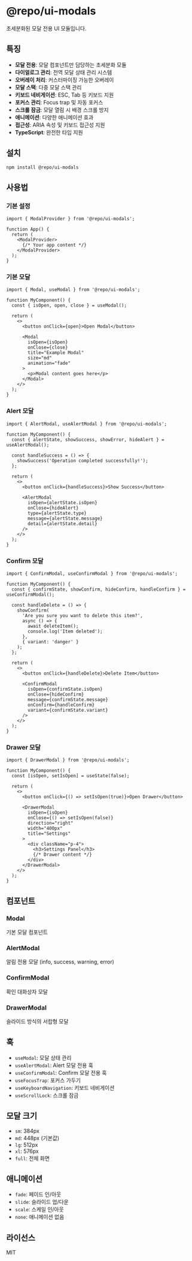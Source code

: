 # @repo/ui-modals

초세분화된 모달 전용 UI 모듈입니다.

## 특징

- **모달 전용**: 모달 컴포넌트만 담당하는 초세분화 모듈
- **다이얼로그 관리**: 전역 모달 상태 관리 시스템
- **오버레이 처리**: 커스터마이징 가능한 오버레이
- **모달 스택**: 다중 모달 스택 관리
- **키보드 네비게이션**: ESC, Tab 등 키보드 지원
- **포커스 관리**: Focus trap 및 자동 포커스
- **스크롤 잠금**: 모달 열림 시 배경 스크롤 방지
- **애니메이션**: 다양한 애니메이션 효과
- **접근성**: ARIA 속성 및 키보드 접근성 지원
- **TypeScript**: 완전한 타입 지원

## 설치

```bash
npm install @repo/ui-modals
```

## 사용법

### 기본 설정

```tsx
import { ModalProvider } from '@repo/ui-modals';

function App() {
  return (
    <ModalProvider>
      {/* Your app content */}
    </ModalProvider>
  );
}
```

### 기본 모달

```tsx
import { Modal, useModal } from '@repo/ui-modals';

function MyComponent() {
  const { isOpen, open, close } = useModal();
  
  return (
    <>
      <button onClick={open}>Open Modal</button>
      
      <Modal
        isOpen={isOpen}
        onClose={close}
        title="Example Modal"
        size="md"
        animation="fade"
      >
        <p>Modal content goes here</p>
      </Modal>
    </>
  );
}
```

### Alert 모달

```tsx
import { AlertModal, useAlertModal } from '@repo/ui-modals';

function MyComponent() {
  const { alertState, showSuccess, showError, hideAlert } = useAlertModal();
  
  const handleSuccess = () => {
    showSuccess('Operation completed successfully!');
  };
  
  return (
    <>
      <button onClick={handleSuccess}>Show Success</button>
      
      <AlertModal
        isOpen={alertState.isOpen}
        onClose={hideAlert}
        type={alertState.type}
        message={alertState.message}
        detail={alertState.detail}
      />
    </>
  );
}
```

### Confirm 모달

```tsx
import { ConfirmModal, useConfirmModal } from '@repo/ui-modals';

function MyComponent() {
  const { confirmState, showConfirm, hideConfirm, handleConfirm } = useConfirmModal();
  
  const handleDelete = () => {
    showConfirm(
      'Are you sure you want to delete this item?',
      async () => {
        await deleteItem();
        console.log('Item deleted');
      },
      { variant: 'danger' }
    );
  };
  
  return (
    <>
      <button onClick={handleDelete}>Delete Item</button>
      
      <ConfirmModal
        isOpen={confirmState.isOpen}
        onClose={hideConfirm}
        message={confirmState.message}
        onConfirm={handleConfirm}
        variant={confirmState.variant}
      />
    </>
  );
}
```

### Drawer 모달

```tsx
import { DrawerModal } from '@repo/ui-modals';

function MyComponent() {
  const [isOpen, setIsOpen] = useState(false);
  
  return (
    <>
      <button onClick={() => setIsOpen(true)}>Open Drawer</button>
      
      <DrawerModal
        isOpen={isOpen}
        onClose={() => setIsOpen(false)}
        direction="right"
        width="400px"
        title="Settings"
      >
        <div className="p-4">
          <h3>Settings Panel</h3>
          {/* Drawer content */}
        </div>
      </DrawerModal>
    </>
  );
}
```

## 컴포넌트

### Modal
기본 모달 컴포넌트

### AlertModal
알림 전용 모달 (info, success, warning, error)

### ConfirmModal
확인 대화상자 모달

### DrawerModal
슬라이드 방식의 서랍형 모달

## 훅

- `useModal`: 모달 상태 관리
- `useAlertModal`: Alert 모달 전용 훅
- `useConfirmModal`: Confirm 모달 전용 훅
- `useFocusTrap`: 포커스 가두기
- `useKeyboardNavigation`: 키보드 네비게이션
- `useScrollLock`: 스크롤 잠금

## 모달 크기

- `sm`: 384px
- `md`: 448px (기본값)
- `lg`: 512px
- `xl`: 576px
- `full`: 전체 화면

## 애니메이션

- `fade`: 페이드 인/아웃
- `slide`: 슬라이드 업/다운
- `scale`: 스케일 인/아웃
- `none`: 애니메이션 없음

## 라이선스

MIT